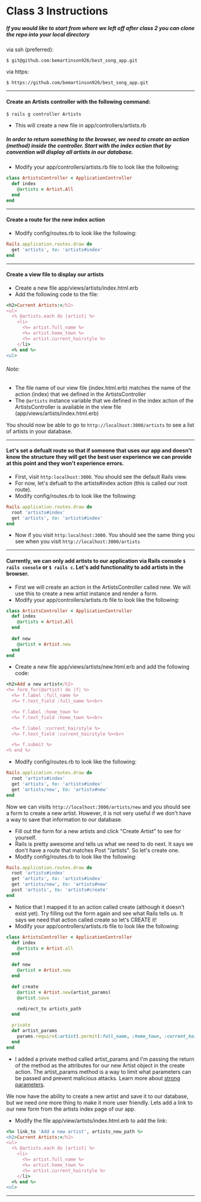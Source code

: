 Class 3 Instructions
==============

##### If you would like to start from where we left off after class 2 you can clone the repo into your local directory  
via ssh (preferred):
```
$ git@github.com:bemartinson926/best_song_app.git
```

via https:  
```
$ https://github.com/bemartinson926/best_song_app.git
```
___

#### Create an Artists controller with the following command:  
```
$ rails g controller Artists
```
- This will create a new file in app/controllers/artists.rb

##### In order to return something to the browser, we need to create an action (method) inside the controller. Start with the index action that by convention will display all artists in our database.  
- Modify your app/controllers/artists.rb file to look like the following:  
```ruby
class ArtistsController < ApplicationController
  def index
    @artists = Artist.All
  end
end

```
____

#### Create a route for the new index action
- Modify config/routes.rb to look like the following:
```ruby
Rails.application.routes.draw do
  get 'artists', to: 'artists#index'
end

```
____

#### Create a view file to display our artists
- Create a new file app/views/artists/index.html.erb
- Add the following code to the file:
```ruby
<h2>Current Artists:</h2>
<ul>
  <% @artists.each do |artist| %>
    <li>
      <%= artist.full_name %>
      <%= artist.home_town %>
      <%= artist.current_hairstyle %>
    </li>
  <% end %>
<ul>
```
###### Note:
- The file name of our view file (index.html.erb) matches the name of the action (index) that we defined in the ArtistsController
- The `@artists` instance variable that we defined in the index action of the ArtistsController is available in the view file (app/views/artists/index.html.erb)

You should now be able to go to `http://localhost:3000/artists` to see a list of artists in your database.
____
#### Let's set a defualt route so that if someone that uses our app and doesn't know the structure they will get the best user experience we can provide at this point and they won't experience errors.

- First, visit `http:localhost:3000`. You should see the default Rails view.
- For now, let's defualt to the artists#index action (this is called our root route).
- Modify config/routes.rb to look like the following:
```ruby
Rails.application.routes.draw do
  root 'artists#index'
  get 'artists', to: 'artists#index'
end

```
- Now if you visit `http:localhost:3000`. You should see the same thing you see when you visit `http://localhost:3000/artists`
___
#### Currently, we can only add artists to our application via Rails console `$ rails console` or `$ rails c`. Let's add functionality to add artists in the browser.
- First we will create an action in the ArtistsController called new. We will use this to create a new artist instance and render a form.
- Modify your app/controllers/artists.rb file to look like the following:  
```ruby
class ArtistsController < ApplicationController
  def index
    @artists = Artist.All
  end
  
  def new
    @artist = Artist.new
  end
end

```
- Create a new file app/views/artists/new.html.erb and add the following code:
```ruby
<h2>Add a new artist</h2>
<%= form_for(@artist) do |f| %>
  <%= f.label :full_name %>
  <%= f.text_field :full_name %><br>

  <%= f.label :home_town %>
  <%= f.text_field :home_town %><br>

  <%= f.label :current_hairstyle %>
  <%= f.text_field :current_hairstyle %><br>

  <%= f.submit %>
<% end %>
```
- Modify config/routes.rb to look like the following:
```ruby
Rails.application.routes.draw do
  root 'artists#index'
  get 'artists', to: 'artists#index'
  get 'artists/new', to: 'artists#new'
end

```
Now we can visits `http://localhost:3000/artists/new` and you should see a form to create a new artist. However, it is not very useful if we don't have a way to save that information to our database.
- Fill out the form for a new artists and click "Create Artist" to see for yourself.
- Rails is pretty awesome and tells us what we need to do next. It says we don't have a route that matches Post "/artists". So let's create one.
- Modify config/routes.rb to look like the following:
```ruby
Rails.application.routes.draw do
  root 'artists#index'
  get 'artists', to: 'artists#index'
  get 'artists/new', to: 'artists#new'
  post 'artists', to: 'artists#create'
end

```
- Notice that I mapped it to an action called create (although it doesn't exist yet). Try filling out the form again and see what Rails tells us. It says we need that action called create so let's CREATE it!
- Modify your app/controllers/artists.rb file to look like the following:  
```ruby
class ArtistsController < ApplicationController
  def index
    @artists = Artist.all
  end

  def new
    @artist = Artist.new
  end

  def create
    @artist = Artist.new(artist_params)
    @artist.save

    redirect_to artists_path
  end

  private
  def artist_params
    params.require(:artist).permit(:full_name, :home_town, :current_hairstyle)
  end
end

```
- I added a private method called artist_params and I'm passing the return of the method as the attributes for our new Artist object in the create action. The artist_params method is a way to limit what parameters can be passed and prevent malicious attacks. Learn more about [strong parameters](http://edgeguides.rubyonrails.org/action_controller_overview.html#strong-parameters).

We now have the ability to create a new artist and save it to our database, but we need one more thing to make it more user friendly. Lets add a link to our new form from the artists index page of our app.
- Modify the file app/view/artists/index.html.erb to add the link:
```ruby
<%= link_to 'Add a new artist', artists_new_path %>
<h2>Current Artists:</h2>
<ul>
  <% @artists.each do |artist| %>
    <li>
      <%= artist.full_name %>
      <%= artist.home_town %>
      <%= artist.current_hairstyle %>
    </li>
  <% end %>
<ul>
```
___
